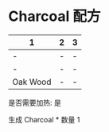 # Charcoal 配方

|1|2|3|
|----|-----|-----|
|-|-|-|
|-|-|-|
|Oak Wood|-|-|

是否需要加热: 是

生成 Charcoal \* 数量 1

